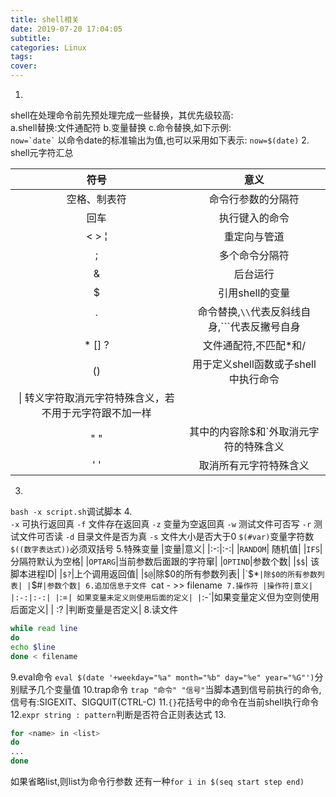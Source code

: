 ```yaml
---
title: shell相关
date: 2019-07-20 17:04:05
subtitle:
categories: Linux
tags:
cover:
---
```


1.  
shell在处理命令前先预处理完成一些替换，其优先级较高:  
a.shell替换:文件通配符
b.变量替换
c.命令替换,如下示例:  
``
now=`date`
``
以命令date的标准输出为值,也可以采用如下表示:
`now=$(date)`
2.  
shell元字符汇总
  
|符号|意义|
|:-:|:-:|
|空格、制表符| 命令行参数的分隔符|
|回车| 执行键入的命令|
|&lt; > &brvbar;| 重定向与管道|
|; |多个命令分隔符|
|& |后台运行|
|$ |引用shell的变量|
|\`| 命令替换,`\\`代表反斜线自身,`\``代表反撇号自身|
|\* [] ?| 文件通配符,不匹配\*和/|
|()| 用于定义shell函数或子shell中执行命令|
|\\| 转义字符取消元字符特殊含义，若不用于元字符跟不加一样|
|" "| 其中的内容除$和\`外取消元字符的特殊含义|
|' '| 取消所有元字符特殊含义|

3.  
`bash -x script.sh`调试脚本
4.  
`-x` 可执行返回真
`-f` 文件存在返回真
`-z` 变量为空返回真
`-w` 测试文件可否写
`-r` 测试文件可否读
`-d` 目录文件是否为真
`-s` 文件大小是否大于0
`$(#var)`变量字符数
`$((数字表达式))`必须双括号
5.特殊变量
|变量|意义|
|:-:|:-:|
|`RANDOM`| 随机值|
|`IFS`|分隔符默认为空格|
|`OPTARG`|当前参数后面跟的字符窜|
|`OPTIND`|参数个数|
|`$$`| 该脚本进程ID|
|`$?`|上个调用返回值|
|`$@`|除$0的所有参数列表|
|`$*`|除$0的所有参数列表|
|`$#`|参数个数|
6.追加信息于文件
`cat - >> filename`
7.操作符
|操作符|意义|
|:-:|:-:|
|`:=`| 如果变量未定义则使用后面的定义|
|`:-`|如果变量定义但为空则使用后面定义|
| :? |判断变量是否定义|
8.读文件
```bash
while read line
do
echo $line
done < filename
```
9.eval命令
`eval $(date '+weekday="%a" month="%b" day="%e" year="%G"')`分别赋予几个变量值
10.trap命令
`trap "命令" "信号"`当脚本遇到信号前执行的命令,信号有:SIGEXIT、SIGQUIT(CTRL-C)
11.`{}`花括号中的命令在当前shell执行命令
12.`expr string : pattern`判断是否符合正则表达式
13.
```bash
for <name> in <list>
do 
...
done
```
如果省略list,则list为命令行参数
还有一种`for i in $(seq start step end)`
